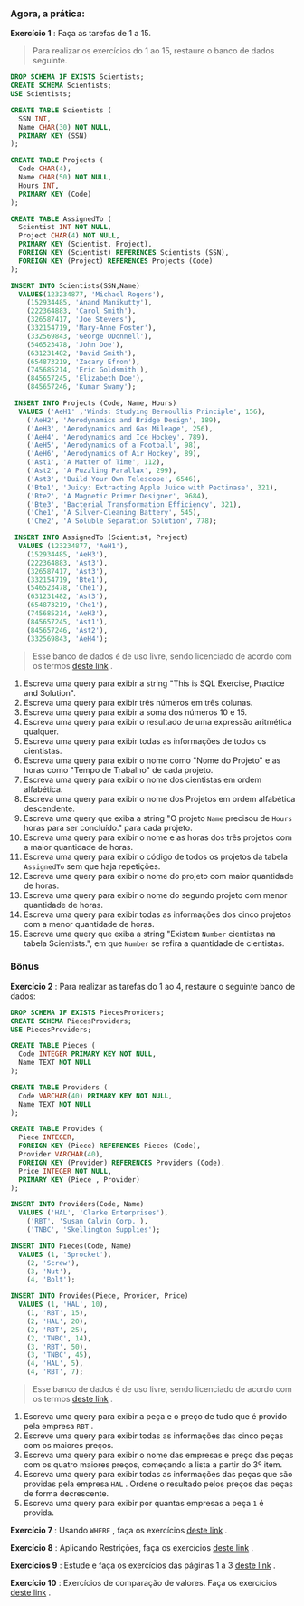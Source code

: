### Agora, a prática:

**Exercício 1** : Faça as tarefas de 1 a 15.

> Para realizar os exercícios do 1 ao 15, restaure o banco de dados seguinte.

```sql
DROP SCHEMA IF EXISTS Scientists;
CREATE SCHEMA Scientists;
USE Scientists;

CREATE TABLE Scientists (
  SSN INT,
  Name CHAR(30) NOT NULL,
  PRIMARY KEY (SSN)
);

CREATE TABLE Projects (
  Code CHAR(4),
  Name CHAR(50) NOT NULL,
  Hours INT,
  PRIMARY KEY (Code)
);

CREATE TABLE AssignedTo (
  Scientist INT NOT NULL,
  Project CHAR(4) NOT NULL,
  PRIMARY KEY (Scientist, Project),
  FOREIGN KEY (Scientist) REFERENCES Scientists (SSN),
  FOREIGN KEY (Project) REFERENCES Projects (Code)
);

INSERT INTO Scientists(SSN,Name)
  VALUES(123234877, 'Michael Rogers'),
    (152934485, 'Anand Manikutty'),
    (222364883, 'Carol Smith'),
    (326587417, 'Joe Stevens'),
    (332154719, 'Mary-Anne Foster'),
    (332569843, 'George ODonnell'),
    (546523478, 'John Doe'),
    (631231482, 'David Smith'),
    (654873219, 'Zacary Efron'),
    (745685214, 'Eric Goldsmith'),
    (845657245, 'Elizabeth Doe'),
    (845657246, 'Kumar Swamy');

 INSERT INTO Projects (Code, Name, Hours)
  VALUES ('AeH1' ,'Winds: Studying Bernoullis Principle', 156),
    ('AeH2', 'Aerodynamics and Bridge Design', 189),
    ('AeH3', 'Aerodynamics and Gas Mileage', 256),
    ('AeH4', 'Aerodynamics and Ice Hockey', 789),
    ('AeH5', 'Aerodynamics of a Football', 98),
    ('AeH6', 'Aerodynamics of Air Hockey', 89),
    ('Ast1', 'A Matter of Time', 112),
    ('Ast2', 'A Puzzling Parallax', 299),
    ('Ast3', 'Build Your Own Telescope', 6546),
    ('Bte1', 'Juicy: Extracting Apple Juice with Pectinase', 321),
    ('Bte2', 'A Magnetic Primer Designer', 9684),
    ('Bte3', 'Bacterial Transformation Efficiency', 321),
    ('Che1', 'A Silver-Cleaning Battery', 545),
    ('Che2', 'A Soluble Separation Solution', 778);

 INSERT INTO AssignedTo (Scientist, Project)
  VALUES (123234877, 'AeH1'),
    (152934485, 'AeH3'),
    (222364883, 'Ast3'),
    (326587417, 'Ast3'),
    (332154719, 'Bte1'),
    (546523478, 'Che1'),
    (631231482, 'Ast3'),
    (654873219, 'Che1'),
    (745685214, 'AeH3'),
    (845657245, 'Ast1'),
    (845657246, 'Ast2'),
    (332569843, 'AeH4');
```

> Esse banco de dados é de uso livre, sendo licenciado de acordo com os termos [deste link](https://creativecommons.org/licenses/by-sa/3.0/) .

1.  Escreva uma query para exibir a string "This is SQL Exercise, Practice and Solution".
2.  Escreva uma query para exibir três números em três colunas.
3.  Escreva uma query para exibir a soma dos números 10 e 15.
4.  Escreva uma query para exibir o resultado de uma expressão aritmética qualquer.
5.  Escreva uma query para exibir todas as informações de todos os cientistas.
6.  Escreva uma query para exibir o nome como "Nome do Projeto" e as horas como "Tempo de Trabalho" de cada projeto.
7.  Escreva uma query para exibir o nome dos cientistas em ordem alfabética.
8.  Escreva uma query para exibir o nome dos Projetos em ordem alfabética descendente.
9.  Escreva uma query que exiba a string "O projeto `Name` precisou de `Hours` horas para ser concluído." para cada projeto.
10. Escreva uma query para exibir o nome e as horas dos três projetos com a maior quantidade de horas.
11. Escreva uma query para exibir o código de todos os projetos da tabela `AssignedTo` sem que haja repetições.
12. Escreva uma query para exibir o nome do projeto com maior quantidade de horas.
13. Escreva uma query para exibir o nome do segundo projeto com menor quantidade de horas.
14. Escreva uma query para exibir todas as informações dos cinco projetos com a menor quantidade de horas.
15. Escreva uma query que exiba a string "Existem `Number` cientistas na tabela Scientists.", em que `Number` se refira a quantidade de cientistas.

### Bônus

**Exercício 2** : Para realizar as tarefas do 1 ao 4, restaure o seguinte banco de dados:

```sql
DROP SCHEMA IF EXISTS PiecesProviders;
CREATE SCHEMA PiecesProviders;
USE PiecesProviders;

CREATE TABLE Pieces (
  Code INTEGER PRIMARY KEY NOT NULL,
  Name TEXT NOT NULL
);

CREATE TABLE Providers (
  Code VARCHAR(40) PRIMARY KEY NOT NULL,
  Name TEXT NOT NULL
);

CREATE TABLE Provides (
  Piece INTEGER,
  FOREIGN KEY (Piece) REFERENCES Pieces (Code),
  Provider VARCHAR(40),
  FOREIGN KEY (Provider) REFERENCES Providers (Code),
  Price INTEGER NOT NULL,
  PRIMARY KEY (Piece , Provider)
);

INSERT INTO Providers(Code, Name)
  VALUES ('HAL', 'Clarke Enterprises'),
    ('RBT', 'Susan Calvin Corp.'),
    ('TNBC', 'Skellington Supplies');

INSERT INTO Pieces(Code, Name)
  VALUES (1, 'Sprocket'),
    (2, 'Screw'),
    (3, 'Nut'),
    (4, 'Bolt');

INSERT INTO Provides(Piece, Provider, Price)
  VALUES (1, 'HAL', 10),
    (1, 'RBT', 15),
    (2, 'HAL', 20),
    (2, 'RBT', 25),
    (2, 'TNBC', 14),
    (3, 'RBT', 50),
    (3, 'TNBC', 45),
    (4, 'HAL', 5),
    (4, 'RBT', 7);
```

> Esse banco de dados é de uso livre, sendo licenciado de acordo com os termos [deste link](https://creativecommons.org/licenses/by-sa/3.0/) .

1.  Escreva uma query para exibir a peça e o preço de tudo que é provido pela empresa `RBT` .
2.  Escreve uma query para exibir todas as informações das cinco peças com os maiores preços.
3.  Escreva uma query para exibir o nome das empresas e preço das peças com os quatro maiores preços, começando a lista a partir do 3º item.
4.  Escreva uma query para exibir todas as informações das peças que são providas pela empresa `HAL` . Ordene o resultado pelos preços das peças de forma decrescente.
5.  Escreva uma query para exibir por quantas empresas a peça `1` é provida.

**Exercício 7** : Usando `WHERE` , faça os exercícios [deste link](https://www.w3schools.com/sql/exercise.asp?filename=exercise_where1) .

**Exercício 8** : Aplicando Restrições, faça os exercícios [deste link](https://sqlbolt.com/lesson/select_queries_with_constraints) .

**Exercícios 9** : Estude e faça os exercícios das páginas 1 a 3 [deste link](http://www.sqlcourse.com/intro.html) .

**Exercício 10** : Exercícios de comparação de valores. Faça os exercícios [deste link](https://sqlzoo.net/wiki/SELECT_from_WORLD_Tutorial) .
